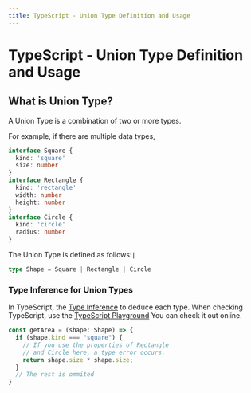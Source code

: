 ```yaml
---
title: TypeScript - Union Type Definition and Usage
---
```


# TypeScript - Union Type Definition and Usage
## What is Union Type?
A Union Type is a combination of two or more types.

For example, if there are multiple data types,
```ts
interface Square {
  kind: 'square'
  size: number
}
interface Rectangle {
  kind: 'rectangle'
  width: number
  height: number
}
interface Circle {
  kind: 'circle'
  radius: number
}
```

The Union Type is defined as follows:`|`
```ts
type Shape = Square | Rectangle | Circle
```

### Type Inference for Union Types
In TypeScript, the [Type Inference](https://www.typescriptlang.org/docs/handbook/type-inference.html#contextual-typing) to deduce each type. When checking TypeScript, use the [TypeScript Playground](https://www.typescriptlang.org/play?#code/JYOwLgpgTgZghgYwgAgMoEcCucooN4BQyyA1qACYBcyA5AM5Y4Q1HJ3ABeE1ImAtgCNoBAL4FQkWIhQAlCAjBwQAcwA2+VmRBVauBUrXNWAd2DkwACx78hUVhYjBlFsNcHCxE6PCTIAwsBQCOrIhMRaOjQIgcFGxFBw5MCYdG62ogQEYACeAA4oqBZw+cgAvGiMuMgAPshy+iohtQFB6pkIAPYgdGDIyhBgAIK4cGXIABR0RfnUhcUQAJTUStllAHyhrMAwE1PzAHQRZaXlAEQM2LinC5vExAD098iAN6OADHWAOIN18oqNEIA-Nf4YupABrjyEAIKuAHQ7AD7LgAelwA+nawHk9ADUDgEqxwAaq4AXLuQgAGFwCh48hAAujgBv2wAANchADg9gF2BwA6q4ATpv2iOQuDAmCgIDY0wg+3YXGQACpOQdeRAANysMRI5BUwCt7aIgA) You can check it out online.

```ts
const getArea = (shape: Shape) => {
  if (shape.kind === "square") {
    // If you use the properties of Rectangle
    // and Circle here, a type error occurs.
    return shape.size * shape.size;
  }
  // The rest is ommited
}
```